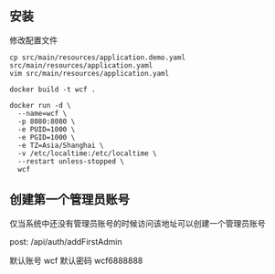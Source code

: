 ## 安装
修改配置文件
```shell
cp src/main/resources/application.demo.yaml src/main/resources/application.yaml
vim src/main/resources/application.yaml
```

```shell
docker build -t wcf .
```

```shell
docker run -d \
  --name=wcf \
  -p 8080:8080 \
  -e PUID=1000 \
  -e PGID=1000 \
  -e TZ=Asia/Shanghai \
  -v /etc/localtime:/etc/localtime \
  --restart unless-stopped \
  wcf
```

## 创建第一个管理员账号
仅当系统中还没有管理员账号的时候访问该地址可以创建一个管理员账号

post: /api/auth/addFirstAdmin

默认账号 wcf 默认密码 wcf6888888